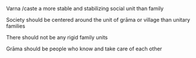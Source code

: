 Varna /caste a more stable and stabilizing social unit than family

Society should be centered around the unit of grāma or village than unitary families

There should not be any rigid family units

Grāma should be people who know and take care of each other